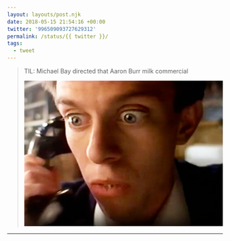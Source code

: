 ```yaml
---
layout: layouts/post.njk
date: 2018-05-15 21:54:16 +00:00
twitter: '996509093727629312'
permalink: /status/{{ twitter }}/
tags: 
  - tweet
---
```


> TIL: Michael Bay directed that Aaron Burr milk commercial 
> 
> ![Sean Whalen on the phone with a mouthful of peanut butter sandwich](/img/996509093727629312-DdRPtxfV4AUnr8a.png)

---
